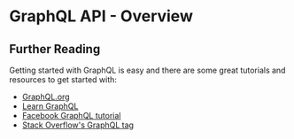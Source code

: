 # GraphQL API - Overview

## Further Reading

Getting started with GraphQL is easy and there are some great tutorials and resources to get started with:

* [GraphQL.org](http://graphql.org/)
* [Learn GraphQL](https://learngraphql.com/)
* [Facebook GraphQL tutorial](https://facebook.github.io/relay/docs/tutorial.html)
* [Stack Overflow's GraphQL tag](https://stackoverflow.com/questions/tagged/graphql)
